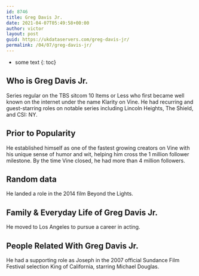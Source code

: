 ```yaml
---
id: 8746
title: Greg Davis Jr.
date: 2021-04-07T05:49:58+00:00
author: victor
layout: post
guid: https://ukdataservers.com/greg-davis-jr/
permalink: /04/07/greg-davis-jr/
---
```


* some text
{: toc}


## Who is Greg Davis Jr.



Series regular on the TBS sitcom 10 Items or Less who first became well known on the internet under the name Klarity on Vine. He had recurring and guest-starring roles on notable series including Lincoln Heights, The Shield, and CSI: NY.  

                
                
                
## Prior to Popularity



He established himself as one of the fastest growing creators on Vine with his unique sense of humor and wit, helping him cross the 1 million follower milestone. By the time Vine closed, he had more than 4 million followers. 

                
                
                
## Random data



He landed a role in the 2014 film Beyond the Lights. 

                
                
                
## Family & Everyday Life of Greg Davis Jr.



He moved to Los Angeles to pursue a career in acting. 

                
                
                
## People Related With Greg Davis Jr.



He had a supporting role as Joseph in the 2007 official Sundance Film Festival selection King of California, starring Michael Douglas. 

                
              
            
          
          
          